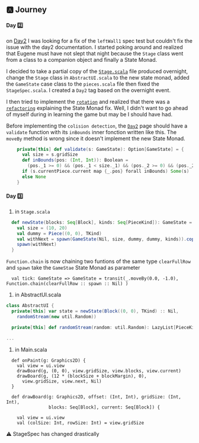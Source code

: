 ## :a: Journey

#### Day :two:

on [Day2](http://eed3si9n.com/tetrix-in-scala/day2.html) I was looking for a fix of the `leftWall1` spec test but couldn't fix the issue with the day2 documentation. I started poking around and realized that Eugene must have not slept that night because the `Stage` class went from a class to a companion object and finally a State Monad.

I decided to take a partial copy of the [`Stage.scala`](https://github.com/eed3si9n/tetrix.scala/blob/day2/library/src/main/scala/main/com/tetrix/Stage.scala) file produced overnight, change the `Stage` class in `AbstractUI.scala` to the new state monad, added the `GameState` case class to the `pieces.scala` file then fixed the `StageSpec.scala`. I created a `Day2` tag based on the overnight event.

I then tried to implement the [`rotation`](http://eed3si9n.com/tetrix-in-scala/rotation.html) and realized that there was a [`refactoring`](http://eed3si9n.com/tetrix-in-scala/refactoring.html) explaining the State Monad fix. Well, I didn't want to go ahead of myself during in learning the game but may be I should have had.

Before implementing the `colision detection`, the [`Day2`](http://eed3si9n.com/tetrix-in-scala/day2.html) page should have a `validate` function with its `inBounds` inner fonction written like this. The `moveBy` method is wrong since it doesn't implement the new State Monad.

```scala
    private[this] def validate(s: GameState): Option[GameState] = {
      val size = s.gridSize
      def inBounds(pos: (Int, Int)): Boolean =
        (pos._1 >= 0) && (pos._1 < size._1) && (pos._2 >= 0) && (pos._2 < size._2)
      if (s.currentPiece.current map {_.pos} forall inBounds) Some(s)
      else None
    }
```

#### Day :three: 

1. in `Stage.scala`


```scala
  def newState(blocks: Seq[Block], kinds: Seq[PieceKind]): GameState = {
    val size = (10, 20)
    val dummy = Piece((0, 0), TKind)
    val withNext = spawn(GameState(Nil, size, dummy, dummy, kinds)).copy(blocks = blocks)
    spawn(withNext)
  }
```

`Function.chain` is now chaining two funtions of the same type `clearFullRow` and `spawn` take the `GameStae` State Monad as parameter

```
  val tick: GameState => GameState = transit(_.moveBy(0.0, -1.0), Function.chain(clearFullRow :: spawn :: Nil) )
```

1. in AbstractUI.scala

```scala
class AbstractUI {
  private[this] var state = newState(Block((0, 0), TKind) :: Nil,
    randomStream(new util.Random))

  private[this] def randomStream(random: util.Random): LazyList[PieceKind] =

...
```

1. in Main.scala

```
  def onPaint(g: Graphics2D) {
    val view = ui.view
    drawBoard(g, (0, 0), view.gridSize, view.blocks, view.current)
    drawBoard(g, (12 * (blockSize + blockMargin), 0),
      view.gridSize, view.next, Nil)
  }

  def drawBoard(g: Graphics2D, offset: (Int, Int), gridSize: (Int, Int),
                blocks: Seq[Block], current: Seq[Block]) {

    val view = ui.view
    val (colSize: Int, rowSize: Int) = view.gridSize
```

:warning: StageSpec has changed drastically

